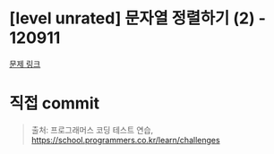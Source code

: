 # [level unrated] 문자열 정렬하기 (2) - 120911

[문제 링크](https://school.programmers.co.kr/learn/courses/30/lessons/120911)

# 직접 commit

> 출처: 프로그래머스 코딩 테스트 연습, https://school.programmers.co.kr/learn/challenges
